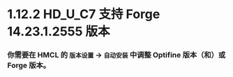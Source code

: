 # 1.12.2 HD_U_C7 支持 Forge 14.23.1.2555 版本

### 你需要在 HMCL 的 `版本设置` -> `自动安装` 中调整 Optifine 版本（和）或 Forge 版本。

